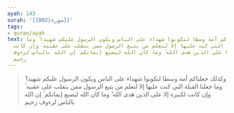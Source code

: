 ```yaml
---
ayah: 143
surah: '[[002|سورة]]'
tags:
- quran/ayah
text: وكذلك جعلناكم أمة وسطا لتكونوا شهداء على الناس ويكون الرسول عليكم شهيدا ۗ وما
  جعلنا القبلة التي كنت عليها إلا لنعلم من يتبع الرسول ممن ينقلب على عقبيه ۚ وإن كانت
  لكبيرة إلا على الذين هدى الله ۗ وما كان الله ليضيع إيمانكم ۚ إن الله بالناس لرءوف
  رحيم
---
```

> وكذلك جعلناكم أمة وسطا لتكونوا شهداء على الناس ويكون الرسول عليكم شهيدا ۗ وما جعلنا القبلة التي كنت عليها إلا لنعلم من يتبع الرسول ممن ينقلب على عقبيه ۚ وإن كانت لكبيرة إلا على الذين هدى الله ۗ وما كان الله ليضيع إيمانكم ۚ إن الله بالناس لرءوف رحيم
